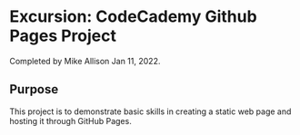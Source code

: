 # Excursion: CodeCademy Github Pages Project

Completed by Mike Allison Jan 11, 2022.

## Purpose
This project is to demonstrate basic skills in creating a static web page and hosting it through GitHub Pages. 